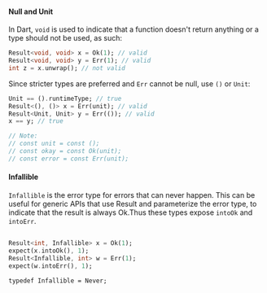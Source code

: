 #### Null and Unit

In Dart, `void` is used to indicate that a function doesn't return anything or a type should not be used, as such:
```dart
Result<void, void> x = Ok(1); // valid
Result<void, void> y = Err(1); // valid
int z = x.unwrap(); // not valid 
```

Since stricter types are preferred and `Err` cannot be null, use `()` or `Unit`:

```dart
Unit == ().runtimeType; // true
Result<(), ()> x = Err(unit); // valid
Result<Unit, Unit> y = Err(()); // valid
x == y; // true

// Note:
// const unit = const ();
// const okay = const Ok(unit);
// const error = const Err(unit);
```

#### Infallible

`Infallible` is the error type for errors that can never happen. This can be useful for generic APIs that use Result
and parameterize the error type, to indicate that the result is always Ok.Thus these types expose `intoOk` and
`intoErr`.

```dart

Result<int, Infallible> x = Ok(1);
expect(x.intoOk(), 1);
Result<Infallible, int> w = Err(1);
expect(w.intoErr(), 1);
```

```
typedef Infallible = Never;
```